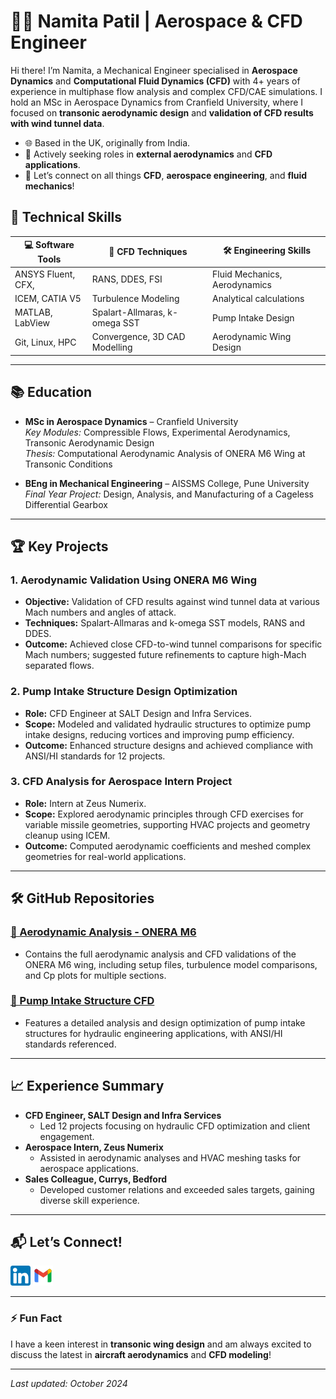 # 👩‍💻 Namita Patil | Aerospace & CFD Engineer



Hi there! I’m Namita, a Mechanical Engineer specialised in **Aerospace Dynamics** and **Computational Fluid Dynamics (CFD)** with 4+ years of experience in multiphase flow analysis and complex CFD/CAE simulations. I hold an MSc in Aerospace Dynamics from Cranfield University, where I focused on **transonic aerodynamic design** and **validation of CFD results with wind tunnel data**.

- 🌐 Based in the UK, originally from India.
- 🌟 Actively seeking roles in **external aerodynamics** and **CFD applications**.
- 💬 Let’s connect on all things **CFD**, **aerospace engineering**, and **fluid mechanics**!

## 🔧 Technical Skills

<div align="center">

| 💻 Software Tools     | 🌊 CFD Techniques       | 🛠️ Engineering Skills      |
|-----------------------|-------------------------|----------------------------|
| ANSYS Fluent, CFX,     | RANS, DDES, FSI        | Fluid Mechanics, Aerodynamics |
| ICEM, CATIA V5        | Turbulence Modeling     | Analytical calculations |
| MATLAB, LabView       | Spalart-Allmaras, k-omega SST | Pump Intake Design |
| Git, Linux, HPC       | Convergence, 3D CAD Modelling| Aerodynamic Wing Design |

</div>

---

## 📚 Education

- **MSc in Aerospace Dynamics** – Cranfield University  
  *Key Modules:* Compressible Flows, Experimental Aerodynamics, Transonic Aerodynamic Design  
  *Thesis:* Computational Aerodynamic Analysis of ONERA M6 Wing at Transonic Conditions

- **BEng in Mechanical Engineering** – AISSMS College, Pune University  
  *Final Year Project:* Design, Analysis, and Manufacturing of a Cageless Differential Gearbox

---

## 🏆 Key Projects

### 1. **Aerodynamic Validation Using ONERA M6 Wing**
   - **Objective:** Validation of CFD results against wind tunnel data at various Mach numbers and angles of attack.
   - **Techniques:** Spalart-Allmaras and k-omega SST models, RANS and DDES.
   - **Outcome:** Achieved close CFD-to-wind tunnel comparisons for specific Mach numbers; suggested future refinements to capture high-Mach separated flows.


### 2. **Pump Intake Structure Design Optimization**
   - **Role:** CFD Engineer at SALT Design and Infra Services.
   - **Scope:** Modeled and validated hydraulic structures to optimize pump intake designs, reducing vortices and improving pump efficiency.
   - **Outcome:** Enhanced structure designs and achieved compliance with ANSI/HI standards for 12 projects.

 

### 3. **CFD Analysis for Aerospace Intern Project**
   - **Role:** Intern at Zeus Numerix.
   - **Scope:** Explored aerodynamic principles through CFD exercises for variable missile geometries, supporting HVAC projects and geometry cleanup using ICEM.
   - **Outcome:** Computed aerodynamic coefficients and meshed complex geometries for real-world applications.

---

## 🛠️ GitHub Repositories

### [🔹 Aerodynamic Analysis - ONERA M6](https://github.com/username/ONERA-M6)
- Contains the full aerodynamic analysis and CFD validations of the ONERA M6 wing, including setup files, turbulence model comparisons, and Cp plots for multiple sections.

### [🔹 Pump Intake Structure CFD](https://github.com/username/Pump-Intake-Structure)
- Features a detailed analysis and design optimization of pump intake structures for hydraulic engineering applications, with ANSI/HI standards referenced.

---

## 📈 Experience Summary

- **CFD Engineer, SALT Design and Infra Services**
  - Led 12 projects focusing on hydraulic CFD optimization and client engagement.
- **Aerospace Intern, Zeus Numerix**
  - Assisted in aerodynamic analyses and HVAC meshing tasks for aerospace applications.
- **Sales Colleague, Currys, Bedford**
  - Developed customer relations and exceeded sales targets, gaining diverse skill experience.

---

## 📬 Let’s Connect!

[![LinkedIn](linkedin.png)](https://www.linkedin.com/in/namita-rajendra-patil/) [![Email](gmail.png)](mailto:namitapatil1995@gmail.com)

---

### ⚡ Fun Fact
I have a keen interest in **transonic wing design** and am always excited to discuss the latest in **aircraft aerodynamics** and **CFD modeling**!

---

*Last updated: October 2024*
